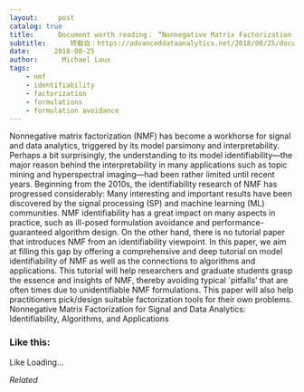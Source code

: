 ```yaml
---
layout:     post
catalog: true
title:      Document worth reading： “Nonnegative Matrix Factorization for Signal and Data Analytics： Identifiability, Algorithms, and Applications”
subtitle:      转载自：https://advanceddataanalytics.net/2018/08/25/document-worth-reading-nonnegative-matrix-factorization-for-signal-and-data-analytics-identifiability-algorithms-and-applications/
date:      2018-08-25
author:      Michael Laux
tags:
    - nmf
    - identifiability
    - factorization
    - formulations
    - formulation avoidance
---
```


Nonnegative matrix factorization (NMF) has become a workhorse for signal and data analytics, triggered by its model parsimony and interpretability. Perhaps a bit surprisingly, the understanding to its model identifiability—the major reason behind the interpretability in many applications such as topic mining and hyperspectral imaging—had been rather limited until recent years. Beginning from the 2010s, the identifiability research of NMF has progressed considerably: Many interesting and important results have been discovered by the signal processing (SP) and machine learning (ML) communities. NMF identifiability has a great impact on many aspects in practice, such as ill-posed formulation avoidance and performance-guaranteed algorithm design. On the other hand, there is no tutorial paper that introduces NMF from an identifiability viewpoint. In this paper, we aim at filling this gap by offering a comprehensive and deep tutorial on model identifiability of NMF as well as the connections to algorithms and applications. This tutorial will help researchers and graduate students grasp the essence and insights of NMF, thereby avoiding typical `pitfalls’ that are often times due to unidentifiable NMF formulations. This paper will also help practitioners pick/design suitable factorization tools for their own problems. Nonnegative Matrix Factorization for Signal and Data Analytics: Identifiability, Algorithms, and Applications





### Like this:

Like Loading...


*Related*

